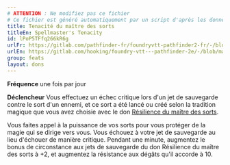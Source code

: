 ```yaml
---
# ATTENTION : Ne modifiez pas ce fichier
# Ce fichier est généré automatiquement par un script d'après les données du module Foundry VTT officiel et de sa traduction
title: Tenacité du maître des sorts
titleEn: Spellmaster's Tenacity
id: lPoP5TFfq266kR6g
urlFr: https://gitlab.com/pathfinder-fr/foundryvtt-pathfinder2-fr/-/blob/master/data/feats/lPoP5TFfq266kR6g.htm
urlEn: https://gitlab.com/hooking/foundry-vtt---pathfinder-2e/-/blob/master/packs/data/feats.db/spellmaster-s-tenacity.json
group: feats
layout: dons
---
```

**Fréquence** une fois par jour

**Déclencheur** Vous effectuez un échec critique lors d'un jet de sauvegarde contre le sort d'un ennemi, et ce sort a été lancé ou créé selon la tradition magique que vous avez choisie avec le don [ Résilience du maître des sorts](résilience-du-maître-des-sorts.md).

Vous faites appel à la puissance de vos sorts pour vous protéger de la magie qui se dirige vers vous. Vous échouez à votre jet de sauvegarde au lieu d'échouer de manière critique. Pendant une minute, augmentez le bonus de circonstance aux jets de sauvegarde du don Résilience du maître des sorts à +2, et augmentez la résistance aux dégâts qu'il accorde à 10.


